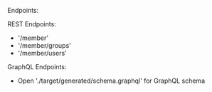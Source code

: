 
Endpoints:

REST Endpoints:

* '/member'
* '/member/groups'
* '/member/users'

GraphQL Endpoints:

* Open './target/generated/schema.graphql' for GraphQL schema

